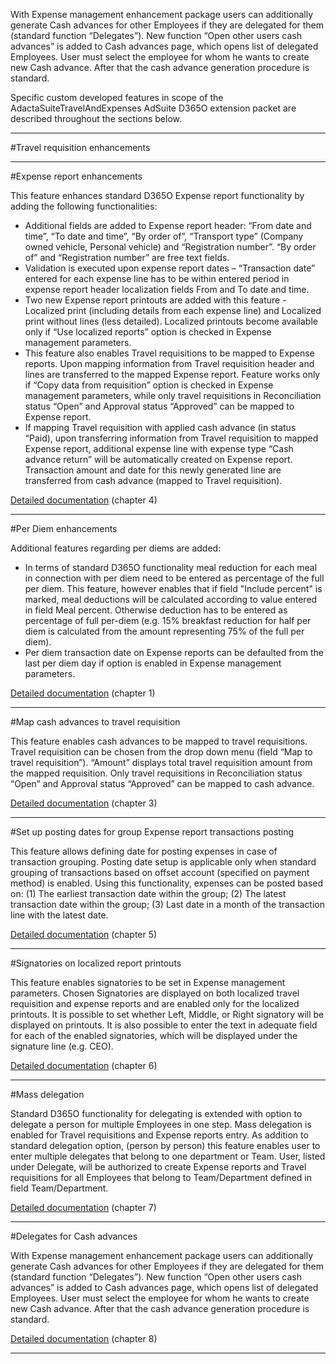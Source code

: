 With Expense management enhancement package users can additionally generate Cash advances for other Employees if they are delegated for them (standard function “Delegates”). New function “Open other users cash advances” is added to Cash advances page, which opens list of delegated Employees. User must select the employee for whom he wants to create new Cash advance. After that the cash advance generation procedure is standard.

Specific custom developed features in scope of the AdactaSuiteTravelAndExpenses AdSuite D365O extension packet are described throughout the sections below.

-----

#Travel requisition enhancements

-----

#Expense report enhancements

This feature enhances standard D365O Expense report functionality by adding the following functionalities:
-	Additional fields are added to Expense report header: “From date and time”, “To date and time”, “By order of”, “Transport type” (Company owned vehicle, Personal vehicle) and “Registration number”. “By order of” and “Registration number” are free text fields.
-	Validation is executed upon expense report dates – “Transaction date” entered for each expense line has to be within entered period in expense report header localization fields From and To date and time. 
-	Two new Expense report printouts are added with this feature - Localized print (including details from each expense line) and Localized print without lines (less detailed). Localized printouts become available only if “Use localized reports” option is checked in Expense management parameters.
-	This feature also enables Travel requisitions to be mapped to Expense reports. Upon mapping information from Travel requisition header and lines are transferred to the mapped Expense report. Feature works only if “Copy data from requisition” option is checked in Expense management parameters, while only travel requisitions in Reconciliation status “Open” and Approval status “Approved” can be mapped to Expense report.
-	If mapping Travel requisition with applied cash advance (in status “Paid), upon transferring information from Travel requisition to mapped Expense report, additional expense line with expense type “Cash advance return” will be automatically created on Expense report. Transaction amount and date for this newly generated line are transferred from cash advance (mapped to Travel requisition).

[Detailed documentation](http://axweb/D365O%20INIT%20Documents/D365O%20AdSuite_Expense%20management.docx?Web=1) (chapter 4)

-----

#Per Diem enhancements

Additional features regarding per diems are added:

-	In terms of standard D365O functionality meal reduction for each meal in connection with per diem need to be entered as percentage of the full per diem. This feature, however enables that if field "Include percent" is marked, meal deductions will be calculated according to value entered in field Meal percent. Otherwise deduction has to be entered as percentage of full per-diem (e.g.  15% breakfast reduction for half per diem is calculated from the amount representing 75% of the full per diem).
-	Per diem transaction date on Expense reports can be defaulted from the last per diem day if option is enabled in Expense management parameters.

[Detailed documentation](http://axweb/D365O%20INIT%20Documents/D365O%20AdSuite_Expense%20management.docx?Web=1) (chapter 1)

-----

#Map cash advances to travel requisition

This feature enables cash advances to be mapped to travel requisitions. Travel requisition can be chosen from the drop down menu (field “Map to travel requisition”). “Amount” displays total travel requisition amount from the mapped requisition. Only travel requisitions in Reconciliation status “Open” and Approval status “Approved” can be mapped to cash advance.

[Detailed documentation](http://axweb/D365O%20INIT%20Documents/D365O%20AdSuite_Expense%20management.docx?Web=1) (chapter 3)

-----

#Set up posting dates for group Expense report transactions posting

This feature allows defining date for posting expenses in case of transaction grouping. Posting date setup is applicable only when standard grouping of transactions based on offset account (specified on payment method) is enabled. Using this functionality, expenses can be posted based on: (1) The earliest transaction date within the group; (2) The latest transaction date within the group; (3) Last date in a month of the transaction line with the latest date.

[Detailed documentation](http://axweb/D365O%20INIT%20Documents/D365O%20AdSuite_Expense%20management.docx?Web=1) (chapter 5)

-----

#Signatories on localized report printouts

This feature enables signatories to be set in Expense management parameters. Chosen Signatories are displayed on both localized travel requisition and expense reports and are enabled only for the localized printouts. It is possible to set whether Left, Middle, or Right signatory will be displayed on printouts. It is also possible to enter the text in adequate field for each of the enabled signatories, which will be displayed under the signature line (e.g. CEO).

[Detailed documentation](http://axweb/D365O%20INIT%20Documents/D365O%20AdSuite_Expense%20management.docx?Web=1) (chapter 6)

-----

#Mass delegation

Standard D365O functionality for delegating is extended with option to delegate a person for multiple Employees in one step. Mass delegation is enabled for Travel requisitions and Expense reports entry. As addition to standard delegation option, (person by person) this feature enables user to enter multiple delegates that belong to one department or Team. User, listed under Delegate, will be authorized to create Expense reports and Travel requisitions for all Employees that belong to Team/Department defined in field Team/Department.


[Detailed documentation](http://axweb/D365O%20INIT%20Documents/D365O%20AdSuite_Expense%20management.docx?Web=1) (chapter 7)

-----

#Delegates for Cash advances

With Expense management enhancement package users can additionally generate Cash advances for other Employees if they are delegated for them (standard function “Delegates”). New function “Open other users cash advances” is added to Cash advances page, which opens list of delegated Employees. User must select the employee for whom he wants to create new Cash advance. After that the cash advance generation procedure is standard.

[Detailed documentation](http://axweb/D365O%20INIT%20Documents/D365O%20AdSuite_Expense%20management.docx?Web=1) (chapter 8)

-----

